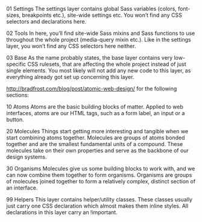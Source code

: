 01 Settings
The settings layer contains global Sass variables (colors, font-sizes, breakpoints etc.), site-wide settings etc. You won’t find any CSS selectors and declarations here.

02 Tools
In here, you’ll find site-wide Sass mixins and Sass functions to use throughout the whole project (media-query mixin etc.). Like in the settings layer, you won’t find any CSS selectors here neither.

03 Base
As the name probably states, the base layer contains very low-specific CSS rulesets, that are affecting the whole project instead of just single elements. You most likely will not add any new code to this layer, as everything already got set up concerning this layer.

http://bradfrost.com/blog/post/atomic-web-design/ for the following sections:

10 Atoms
Atoms are the basic building blocks of matter. Applied to web interfaces, atoms are our HTML tags, such as a form label, an input or a button. 

20 Molecules 
Things start getting more interesting and tangible when we start combining atoms together. Molecules are groups of atoms bonded together and are the smallest fundamental units of a compound. These molecules take on their own properties and serve as the backbone of our design systems.

30 Organisms
Molecules give us some building blocks to work with, and we can now combine them together to form organisms. Organisms are groups of molecules joined together to form a relatively complex, distinct section of an interface.

99 Helpers
This layer contains helper/utility classes. These classes usually just carry one CSS declaration which almost makes them inline styles. All declarations in this layer carry an !important.